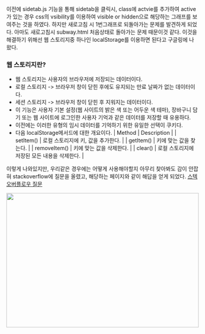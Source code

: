 이전에 sidetab.js 기능을 통해 sidetab을 클릭시, class에 actvie를 추가하여 active가 있는 경우 css의 vsibility를 이용하여 visible or hidden으로 해당하는 그래프를 보여주는 것을 하였다. 하지만 새로고침 시 1번그래프로 되돌아가는 문제를 발견하게 되었다. 아마도 새로고침시 subway.html 처음상태로 돌아가는 문제 때문이것 같다. 이것을 해결하기 위해선 웹 스토리지중 하나인 localStorage를 이용하면 된다고 구글링에 나왔다.

### 웹 스토리지란?

- 웹 스토리지는 사용자의 브라우저에 저장되는 데이터이다.
- 로컬 스토리지 -> 브라우저 창이 닫힌 후에도 유지되는 만료 날짜가 없는 데이터이다.
- 세션 스토리지 -> 브라우저 창이 닫힌 후 지워지는 데이터이다.
- 이 기능은 사용자 기본 설정(웹 사이트의 밝은 색 또는 어두운 색 테마), 장바구니 담기 또는 웹 사이트에 로그인한 사용자 기억과 같은 데이터를 저장할 때 유용하다.
- 이전에는 이러한 유형의 임시 데이터를 기억하기 위한 유일한 선택이 쿠키다.
- 다음 localStorage메서드에 대한 개요이다.
  | Method | Description |
  | setItem() | 로컬 스토리지에 키, 값을 추가한다. |
  | getItem() | 키에 맞는 값을 찾는다. |
  | removeItem() | 키에 맞는 값을 삭제한다. |
  | clear() | 로컬 스토리지에 저장된 모든 내용을 삭제한다. |

이렇게 나와있지만, 우리같은 경우에는 어떻게 사용해야할지 아무리 찾아봐도 감이 안잡혀 stackoverflow에 질문을 올렸고, 해당하는 페이지와 같이 해답을 얻게 되었다.
[스텍오버플로우 질문](https://stackoverflow.com/questions/70089972/how-do-i-keep-the-active-tab-after-page-refresh-with-localstorage)

<img src="https://images.velog.io/images/tkddn2075/post/22c1e04d-e5d9-4dea-be7e-3f16b45e074b/local.PNG" width="100%" height="30%">
